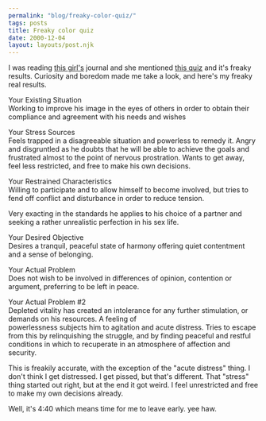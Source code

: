 ```yaml
---
permalink: "blog/freaky-color-quiz/"
tags: posts
title: Freaky color quiz
date: 2000-12-04
layout: layouts/post.njk
---
```


I was reading [this girl's][1] journal and she mentioned [this quiz][2] and it's freaky results. Curiosity and boredom made me take a look, and here's my freaky real results.

Your Existing Situation  
Working to improve his image in the eyes of others in order to obtain their compliance and agreement with his needs and wishes

Your Stress Sources  
Feels trapped in a disagreeable situation and powerless to remedy it. Angry and disgruntled as he doubts that he will be able to achieve the goals and frustrated almost to the point of nervous prostration. Wants to get away, feel less restricted, and free to make his own decisions.

Your Restrained Characteristics  
Willing to participate and to allow himself to become involved, but tries to fend off conflict and disturbance in order to reduce tension.

Very exacting in the standards he applies to his choice of a partner and seeking a rather unrealistic perfection in his sex life.

Your Desired Objective  
Desires a tranquil, peaceful state of harmony offering quiet contentment and a sense of belonging.

Your Actual Problem  
Does not wish to be involved in differences of opinion, contention or argument, preferring to be left in peace.

Your Actual Problem #2  
Depleted vitality has created an intolerance for any further stimulation, or demands on his resources. A feeling of  
powerlessness subjects him to agitation and acute distress. Tries to escape from this by relinquishing the struggle, and by finding peaceful and restful conditions in which to recuperate in an atmosphere of affection and security.

This is freakily accurate, with the exception of the "acute distress" thing. I don't think I get distressed. I get pissed, but that's different. That "stress" thing started out right, but at the end it got weird. I feel unrestricted and free to make my own decisions already. 

Well, it's 4:40 which means time for me to leave early. yee haw.

 [1]: http://www.livejournal.com/users/jaimee/
 [2]: http://www.colorquiz.com/